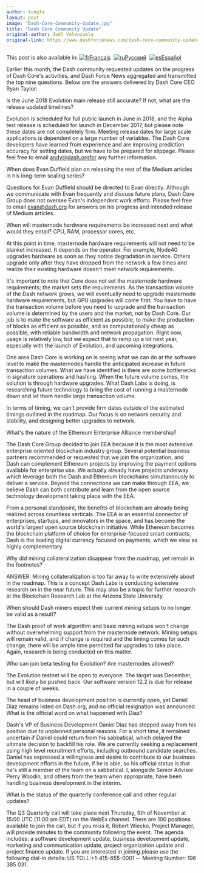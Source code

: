```yaml
---
author: tungfa
layout: post
image: "Dash-Core-Community-Update.jpg"
title: "Dash Core Community Update"
original-author: Joël Valenzuela 
original-link: https://www.dashforcenews.com/dash-core-community-update/
---
```


This post is also available in: [![fr](https://www.dashforcenews.com/wp-content/plugins/sitepress-multilingual-cms/res/flags/fr.png "Français")Français](https://www.dashforcenews.com/fr/nouvelles-informations-de-dash-core-pour-la-communaute/)  [![ru](https://www.dashforcenews.com/wp-content/plugins/sitepress-multilingual-cms/res/flags/ru.png "Русский")Русский](https://www.dashforcenews.com/ru/%d0%b8%d0%bd%d1%84%d0%be%d1%80%d0%bc%d0%b0%d1%86%d0%b8%d1%8f-%d0%be%d1%82-%d0%ba%d0%be%d0%bc%d0%b0%d0%bd%d0%b4%d1%8b-dash-core/)  [![es](https://www.dashforcenews.com/wp-content/plugins/sitepress-multilingual-cms/res/flags/es.png "Español")Español](https://www.dashforcenews.com/es/actualizacion-de-dash-core-a-la-comunidad/)

Earlier this month, the Dash community requested updates on the progress of Dash Core's activities, and Dash Force News aggregated and transmitted the top nine questions. Below are the answers delivered by Dash Core CEO Ryan Taylor:

Is the June 2018 Evolution main release still accurate? If not, what are the release updated timelines?

Evolution is scheduled for full public launch in June in 2018, and the Alpha test release is scheduled for launch in December 2017, but please note these dates are not completely firm. Meeting release dates for large scale applications is dependent on a large number of variables. The Dash Core developers have learned from experience and are improving prediction accuracy for setting dates, but we have to be prepared for slippage. Please feel free to email andy@dash.orgfor any further information. 

When does Evan Duffield plan on releasing the rest of the Medium articles in his long-term scaling series?

Questions for Evan Duffield should be directed to Evan directly. Although we communicate with Evan frequently and discuss future plans, Dash Core Group does not oversee Evan's independent work efforts. Please feel free to email evan@dash.org for answers on his progress and intended release of Medium articles.

When will masternode hardware requirements be increased next and what would they entail? CPU, RAM, processor cores, etc.

At this point in time, masternode hardware requirements will not need to be blanket increased. It depends on the operator. For example, Node40 upgrades hardware as soon as they notice degradation in service. Others upgrade only after they have dropped from the network a few times and realize their existing hardware doesn't meet network requirements. 

It's important to note that Core does not set the masternode hardware requirements; the market sets the requirements. As the transaction volume of the Dash network grows, we will eventually need to upgrade masternode hardware requirements, but GPU upgrades will come first. You have to have the transaction volume before you need to upgrade and the transaction volume is determined by the users and the market, not by Dash Core. Our job is to make the software as efficient as possible, to make the production of blocks as efficient as possible, and as computationally cheap as possible, with reliable bandwidth and network propagation. Right now, usage is relatively low, but we expect that to ramp up a lot next year, especially with the launch of Evolution, and upcoming integrations.

One area Dash Core is working on is seeing what we can do at the software level to make the masternodes handle the anticipated increase in future transaction volumes. What we have identified is there are some bottlenecks in signature operations and hashing. When the future volume comes, the solution is through hardware upgrades. What Dash Labs is doing, is researching future technology to bring the cost of running a masternode down and let them handle large transaction volume. 

In terms of timing, we can't provide firm dates outside of the estimated timings outlined in the roadmap. Our focus is on network security and stability, and designing better upgrades to network. 

What's the nature of the Ethereum Enterprise Alliance membership?

The Dash Core Group decided to join EEA because it is the most extensive enterprise oriented blockchain industry group. Several potential business partners recommended or requested that we join the organization, and Dash can complement Ethereum projects by improving the payment options available for enterprise use. We actually already have projects underway which leverage both the Dash and Ethereum blockchains simultaneously to deliver a service. Beyond the connections we can make through EEA, we believe Dash can both contribute and learn from the open source technology development taking place with the EEA.

From a personal standpoint, the benefits of blockchain are already being realized across countless verticals. The EEA is an essential connector of enterprises, startups, and innovators in the space, and has become the world's largest open source blockchain initiative. While Ethereum becomes the blockchain platform of choice for enterprise-focused smart contracts, Dash is the leading digital currency focused on payments, which we view as highly complementary. 

Why did mining collateralization disappear from the roadmap, yet remain in the footnotes? 

ANSWER: Mining collateralization is too far away to write extensively about in the roadmap. This is a concept Dash Labs is conducting extensive research on in the near future. This may also be a topic for further research at the Blockchain Research Lab at the Arizona State University.

When should Dash miners expect their current mining setups to no longer be valid as a result?

The Dash proof of work algorithm and basic mining setups won't change without overwhelming support from the masternode network. Mining setups will remain valid, and if change is required and the timing comes for such change, there will be ample time permitted for upgrades to take place. Again, research is being conducted on this matter.

Who can join beta testing for Evolution? Are masternodes allowed?

The Evolution testnet will be open to everyone. The target was December, but will likely be pushed back. Our software version 12.2 is due for release in a couple of weeks. 

The head of business development position is currently open, yet Daniel Diaz remains listed on Dash.org, and no official resignation was announced. What is the official word on what happened with Diaz?

Dash's VP of Business Development Daniel Diaz has stepped away from his position due to unplanned personal reasons. For a short time, it remained uncertain if Daniel could return from his sabbatical, which delayed the ultimate decision to backfill his role. We are currently seeking a replacement using high level recruitment efforts, including outbound candidate searches. Daniel has expressed a willingness and desire to contribute to our business development efforts in the future, if he is able, so his official status is that he's still a member of the team on a sabbatical. I, alongside Senior Advisor Perry Woodin, and others from the team when appropriate, have been handling business development in the interim.

What is the status of the quarterly conference call and other regular updates?

The Q3 Quarterly call will take place next Thursday, 9th of November at 15:00 UTC (11:00 am EDT) on the WebEx channel. There are 100 positions available to join the call, but if you miss it, Robert Wiecko, Project Manager, will provide minutes to the community following the event. The agenda includes: a software development update, business development update, marketing and communication update, project organization update and project finance update. If you are interested in joining please use the following dial-in details: US TOLL:+1-415-655-0001 -- Meeting Number: 196 385 031.
